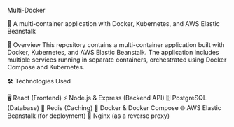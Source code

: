 Multi-Docker

🚀 A multi-container application with Docker, Kubernetes, and AWS Elastic Beanstalk

📌 Overview
This repository contains a multi-container application built with Docker, Kubernetes, and AWS Elastic Beanstalk. The application includes multiple services running in separate containers, orchestrated using Docker Compose and Kubernetes.

🛠 Technologies Used

🖥 React (Frontend)
⚡ Node.js & Express (Backend API)
🗄 PostgreSQL (Database)
🚀 Redis (Caching)
🐳 Docker & Docker Compose
🌐 AWS Elastic Beanstalk (for deployment)
🔀 Nginx (as a reverse proxy)

